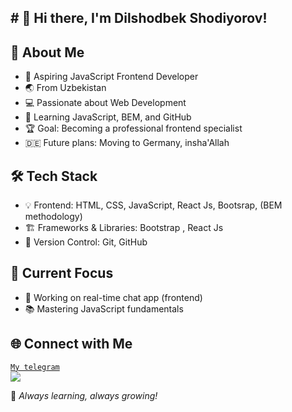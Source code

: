 ## # 👋 Hi there, I'm Dilshodbek Shodiyorov!

## 🚀 About Me  
- 🎯 Aspiring JavaScript Frontend Developer  
- 🌏 From Uzbekistan  
- 💻 Passionate about Web Development  
- 📖 Learning JavaScript, BEM, and GitHub  
- 🏆 Goal: Becoming a professional frontend specialist  
- 🇩🇪 Future plans: Moving to Germany, insha'Allah  

## 🛠 Tech Stack  
- 💡 Frontend: HTML, CSS, JavaScript, React Js, Bootsrap, (BEM methodology)  
- 🏗 Frameworks & Libraries: Bootstrap , React Js  
- 📂 Version Control: Git, GitHub  

## 📌 Current Focus  
- 🎯 Working on real-time chat app (frontend)  
- 📚 Mastering JavaScript fundamentals  

## 🌐 Connect with Me  
<code><a href="https//:Shodiyorov_Dilshodbek">My telegram</a> <img src="![image](https://github.com/user-attachments/assets/7477f58f-e89e-4abc-8346-e77754a8ff21)
" ></code>

🚀 *Always learning, always growing!*


